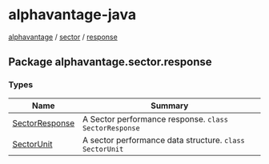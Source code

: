 # alphavantage-java

[alphavantage] / [sector] / [response]

## Package alphavantage.sector.response

### Types

|Name|Summary|
|----|-------|
|[SectorResponse]| A Sector performance response. `class SectorResponse`|
|[SectorUnit]| A sector performance data structure. `class SectorUnit`|

[alphavantage]: ../alphavantage/index.md
[sector]: ./index.md
[SectorResponse]: ./sectorresponse.md
[SectorUnit]: ./sectorunit.md
[response]: ./response.md
